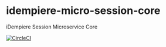 # idempiere-micro-session-core
iDempiere Session Microservice Core

[![CircleCI](https://circleci.com/gh/iDempiere-micro/idempiere-micro-session-core.svg?style=svg)](https://circleci.com/gh/iDempiere-micro/idempiere-micro-session-core)
